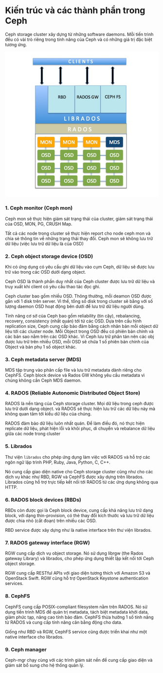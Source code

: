 # Kiến trúc và các thành phần trong Ceph

Ceph storage cluster xây dựng từ những software daemons. Mỗi tiến trình đều có vài trò riêng trong tính năng của Ceph và có những giá trị đặc biệt tương ứng.

![](../images/Screenshot_1.png)

### 1. Ceph monitor (Ceph mon)
Ceph mon sẽ thực hiện giám sát trạng thái của cluster, giám sát trạng thái của OSD, MON, PG, CRUSH Map.

Tất cả các node trong cluster sẽ thực hiện report cho node ceph mon và chia sẻ thông tin về những trạng thái thay đổi. Ceph mon sẽ không lưu trữ dữ liệu (việc lưu trữ dữ liệu là của OSD)

### 2. Ceph object storage device (OSD)
Khi có ứng dụng có yêu cầu ghi dữ liệu vào cụm Ceph, dữ liệu sẽ được lưu trữ vào trong các OSD dưới dạng object.

Ceph OSD là thành phần duy nhất của Ceph cluster được lưu trữ dữ liệu và truy xuất khi client có yêu cầu thao tác đọc ghi. 

Ceph cluster bao gồm nhiều OSD. Thông thường, mỗi deamon OSD được gắn với 1 disk trên server. Vì thế, tổng số disk trong cluster sẽ bằng với số lượng daemon OSD hoạt động bên dưới để lưu trữ dữ liệu người dùng.

Tính năng cơ sở của Ceph bao gồm reliability (tin cậy), rebalancing, recovery, consistency (nhất quán) tới từ các OSD. Dựa trên cấu hình replication size, Ceph cung cấp bảo đảm bằng cách nhân bản mỗi object dữ liệu tới các cluster node. Mỗi Object trong OSD đều có phiên bản chính và các bản sao nằm trên các OSD khác. Vì Ceph lưu trữ phân tán nên các obj được lưu trữ trên nhiều OSD, mỗi OSD sẽ chứa 1 số phiên bản chính của Object và bản phụ 1 số object khác.

### 3. Ceph metadata server (MDS)
MDS tập trung vào phân cấp file và lưu trữ metadata dành riêng cho CephFS. Ceph block device và Rados GW không yêu cầu metadata vì chúng không cần Ceph MDS daemon.

### 4. RADOS (Reliable Autonomic Distributed Object Store)
RADOS là nền tàng của Ceph storage cluster. Mọi dữ liệu trong ceph được lưu trữ dưới dạng object. và RADOS sẽ thực hiện lưu trữ các dữ liệu này mà không quan tâm tới kiểu dữ liệu của chúng.

RADOS đảm bảo dữ liệu luôn nhất quán. Để làm điều đó, nó thực hiện replicate dữ liệu, phát hiện lỗi và khôi phục, di chuyển và rebalance dữ liệu giữa các node trong cluster

### 5. Librados
Thư viện `librados` cho phép ứng dụng làm việc với RADOS và hỗ trợ các ngôn ngữ lập trình PHP, Ruby, Java, Python, C, C++.

Nó cung cấp giao diện native cho Ceph storage cluster cũng như cho các dịch vụ khác như RBD, RGW và CephFS được xây dựng trên librados. Librados cũng hỗ trợ trực tiếp kết nối tới RADOS từ các ứng dụng không qua HTTP.

### 6. RADOS block devices (RBDs)
RBDs còn được gọi là Ceph block device, cung cấp khả năng lưu trữ dạng block, với dạng thin-provision, có thẻ thay đổi kích thước và lưu trữ dữ liệu được chia nhỏ (cắt đoạn) trên nhiều các OSD.

RBD service được xây dựng như là native interface trên thư viện librados.

### 7. RADOS gateway interface (RGW)
RGW cung cấp dịch vụ object storage. Nó sử dụng librgw (the Rados gateway Library) và librados, cho phép ứng dụng thiết lập kết nối tới Ceph object storage.

RGW cung cấp RESTful APIs với giao diện tương thích với Amazon S3 và OpenStack Swift. RGW cũng hỗ trợ OpenStack Keystone authentication services.

### 8. CephFS
CephFS cung cấp POSIX-compliant filesystem nằm trên RADOS. Nó sử dụng tiến trình MDS để quản trị metadata, tách biệt metadata khởi data, giảm phức tạp, nâng cao tính bảo đảm. CephFS thừa hưởng 1 số tính năng từ RADOS và cung cấp tính năng cân bằng động cho data.

Giống như RBD và RGW, CephFS service cũng được triển khai như một native interface cho librados.

### 9. Ceph manager
Ceph-mgr chạy cùng với các trình giám sát nền để cung cấp giao diện và giám sát bổ sung cho hệ thống quản lý.